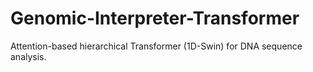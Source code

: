 # Genomic-Interpreter-Transformer
Attention-based hierarchical Transformer (1D-Swin) for DNA sequence analysis. 

